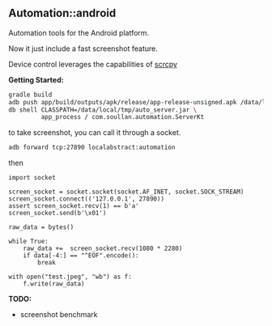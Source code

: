 ## Automation::android

Automation tools for the Android platform.

Now it just include a fast screenshot feature.

Device control leverages the capabilities of [scrcpy](https://github.com/Genymobile/scrcpy)

**Getting Started:**

```bash
gradle build
adb push app/build/outputs/apk/release/app-release-unsigned.apk /data/local/tmp/auto_server.jar
db shell CLASSPATH=/data/local/tmp/auto_server.jar \
         app_process / com.soullan.automation.ServerKt
```

to take screenshot, you can call it through a socket.

```bash
adb forward tcp:27890 localabstract:automation
```

then

```python3
import socket

screen_socket = socket.socket(socket.AF_INET, socket.SOCK_STREAM)
screen_socket.connect(('127.0.0.1', 27890))
assert screen_socket.recv(1) == b'a'
screen_socket.send(b'\x01')

raw_data = bytes()

while True:
    raw_data +=  screen_socket.recv(1080 * 2280)
    if data[-4:] == "^EOF".encode():
        break

with open("test.jpeg", "wb") as f:
    f.write(raw_data)
```

**TODO:**

* screenshot benchmark
